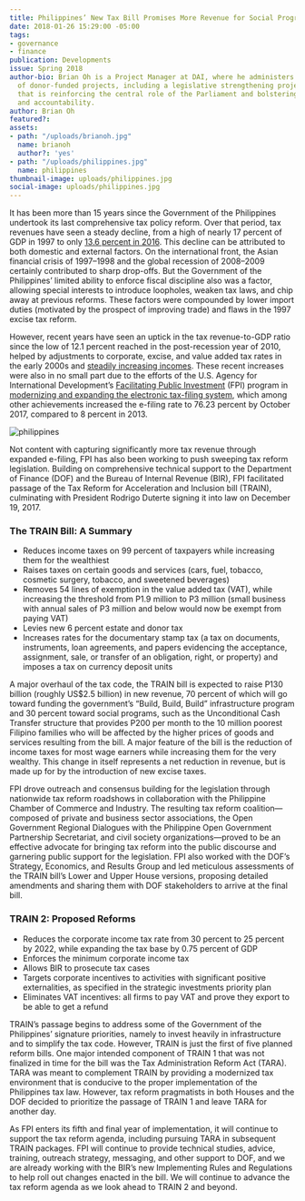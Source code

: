 ```yaml
---
title: Philippines’ New Tax Bill Promises More Revenue for Social Programs, Infrastructure
date: 2018-01-26 15:29:00 -05:00
tags:
- governance
- finance
publication: Developments
issue: Spring 2018
author-bio: Brian Oh is a Project Manager at DAI, where he administers a portfolio
  of donor-funded projects, including a legislative strengthening project in Sri Lanka
  that is reinforcing the central role of the Parliament and bolstering oversight
  and accountability.
author: Brian Oh
featured?: 
assets:
- path: "/uploads/brianoh.jpg"
  name: brianoh
  author?: 'yes'
- path: "/uploads/philippines.jpg"
  name: philippines
thumbnail-image: uploads/philippines.jpg
social-image: uploads/philippines.jpg
---
```


It has been more than 15 years since the Government of the Philippines undertook its last comprehensive tax policy reform. Over that period, tax revenues have seen a steady decline, from a high of nearly 17 percent of GDP in 1997 to only [13.6 percent in 2016](https://data.worldbank.org/indicator/GC.TAX.TOTL.GD.ZS?locations=PH). This decline can be attributed to both domestic and external factors. On the international front, the Asian financial crisis of 1997–1998 and the global recession of 2008–2009 certainly contributed to sharp drop-offs. But the Government of the Philippines’ limited ability to enforce fiscal discipline also was a factor, allowing special interests to introduce loopholes, weaken tax laws, and chip away at previous reforms. These factors were compounded by lower import duties (motivated by the prospect of improving trade) and flaws in the 1997 excise tax reform.



<script id="infogram_0__/SBkjBbLfUQ7SFLOAP4Vz" title="Philippines Infographic" src="https://e.infogram.com/js/dist/embed.js?dmj" type="text/javascript"></script>

However, recent years have seen an uptick in the tax revenue-to-GDP ratio since the low of 12.1 percent reached in the post-recession year of 2010, helped by adjustments to corporate, excise, and value added tax rates in the early 2000s and [steadily increasing incomes](https://data.worldbank.org/indicator/NY.GNP.PCAP.CD?locations=PH). These recent increases were also in no small part due to the efforts of the U.S. Agency for International Development’s [Facilitating Public Investment](https://www.dai.com/our-work/projects/philippines-facilitating-public-investment-fpi) (FPI) program in [modernizing and expanding the electronic tax-filing system](http://dai-global-developments.com/articles/philippines-increases-tax-collections-by-11-billion-year-over-yearwithout-raising-rates/), which among other achievements increased the e-filing rate to 76.23 percent by October 2017, compared to 8 percent in 2013. 

![philippines](/uploads/philippines.jpg "Participants at one of the roadshows for the Tax Reform for Acceleration and Inclusion bill (TRAIN). FPI Chief of Party Roberto Toso is third from left.") 

Not content with capturing significantly more tax revenue through expanded e-filing, FPI has also been working to push sweeping tax reform legislation. Building on comprehensive technical support to the Department of Finance (DOF) and the Bureau of Internal Revenue (BIR), FPI facilitated passage of the Tax Reform for Acceleration and Inclusion bill (TRAIN), culminating with President Rodrigo Duterte signing it into law on December 19, 2017.

<aside>
  <h3>The TRAIN Bill: A Summary</h3>
  <ul>
    <li>Reduces income taxes on 99 percent of taxpayers while increasing them for the wealthiest</li>
    <li>Raises taxes on certain goods and services (cars, fuel, tobacco, cosmetic surgery, tobacco, and sweetened beverages)</li>
    <li>Removes 54 lines of exemption in the value added tax (VAT), while increasing the threshold from P1.9 million to P3 million (small business with annual sales of P3 million and below would now be exempt from paying VAT)</li>
    <li>Levies new 6 percent estate and donor tax</li>
    <li>Increases rates for the documentary stamp tax (a tax on documents, instruments, loan agreements, and papers evidencing the acceptance, assignment, sale, or transfer of an obligation, right, or property) and imposes a tax on currency deposit units</li>
  </ul>
</aside>

A major overhaul of the tax code, the TRAIN bill is expected to raise P130 billion (roughly US$2.5 billion) in new revenue, 70 percent of which will go toward funding the government’s “Build, Build, Build” infrastructure program and 30 percent toward social programs, such as the Unconditional Cash Transfer structure that provides P200 per month to the 10 million poorest Filipino families who will be affected by the higher prices of goods and services resulting from the bill. A major feature of the bill is the reduction of income taxes for most wage earners while increasing them for the very wealthy. This change in itself represents a net reduction in revenue, but is made up for by the introduction of new excise taxes.

FPI drove outreach and consensus building for the legislation through nationwide tax reform roadshows in collaboration with the Philippine Chamber of Commerce and Industry. The resulting tax reform coalition—composed of private and business sector associations, the Open Government Regional Dialogues with the Philippine Open Government Partnership Secretariat, and civil society organizations—proved to be an effective advocate for bringing tax reform into the public discourse and garnering public support for the legislation. FPI also worked with the DOF’s Strategy, Economics, and Results Group and led meticulous assessments of the TRAIN bill’s Lower and Upper House versions, proposing detailed amendments and sharing them with DOF stakeholders to arrive at the final bill.

<aside>
  <h3>TRAIN 2: Proposed Reforms</h3>
  <ul>
    <li>Reduces the corporate income tax rate from 30 percent to 25 percent by 2022, while expanding the tax base by 0.75 percent of GDP</li>
    <li>Enforces the minimum corporate income tax</li>
    <li>Allows BIR to prosecute tax cases</li>
    <li>Targets corporate incentives to activities with significant positive externalities, as specified in the strategic investments priority plan</li>
    <li>Eliminates VAT incentives: all firms to pay VAT and prove they export to be able to get a refund</li>
  </ul>
</aside>

TRAIN’s passage begins to address some of the Government of the Philippines’ signature priorities, namely to invest heavily in infrastructure and to simplify the tax code. However, TRAIN is just the first of five planned reform bills. One major intended component of TRAIN 1 that was not finalized in time for the bill was the Tax Administration Reform Act (TARA). TARA was meant to complement TRAIN by providing a modernized tax environment that is conducive to the proper implementation of the Philippines tax law.  However, tax reform pragmatists in both Houses and the DOF decided to prioritize the passage of TRAIN 1 and leave TARA for another day.

As FPI enters its fifth and final year of implementation, it will continue to support the tax reform agenda, including pursuing TARA in subsequent TRAIN packages. FPI will continue to provide technical studies, advice, training, outreach strategy, messaging, and other support to DOF, and we are already working with the BIR’s new Implementing Rules and Regulations to help roll out changes enacted in the bill. We will continue to advance the tax reform agenda as we look ahead to TRAIN 2 and beyond.
